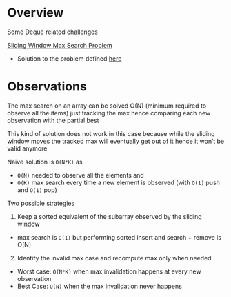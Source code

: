 
# Overview 

Some Deque related challenges 

[Sliding Window Max Search Problem](https://github.com/NicolaBernini/CPPSnippets1/blob/master/hackerrank/deque/deque_stl1.cpp)
- Solution to the problem defined [here](https://www.hackerrank.com/challenges/deque-stl/problem)


# Observations 

The max search on an array can be solved O(N) (minimum required to observe all the items) just tracking the max hence comparing each new observation with the partial best 

This kind of solution does not work in this case because while the sliding window moves the tracked max will eventually get out of it hence it won’t be valid anymore 

Naive solution is `O(N*K)` as 
- `O(N)` needed to observe all the elements and
- `O(K)`  max search every time a new element is observed (with `O(1)` push and `O(1)` pop)

Two possible strategies 
1. Keep a sorted equivalent of the subarray observed by the sliding window
- max search is `O(1)` but performing sorted insert and search + remove is O(N)

2. Identify the invalid max case and recompute max only when needed
- Worst case: `O(N*K)` when max invalidation happens at every new observation 
- Best Case: `O(N)` when the max invalidation never happens





